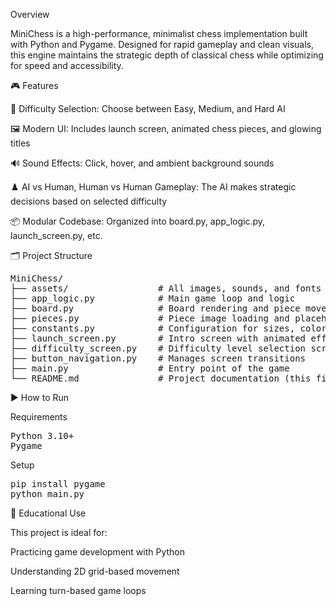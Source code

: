 Overview

MiniChess is a high-performance, minimalist chess implementation built with Python and Pygame. Designed for rapid gameplay and clean visuals, this engine maintains the strategic depth of classical chess while optimizing for speed and accessibility.


🎮 Features


🧠 Difficulty Selection: Choose between Easy, Medium, and Hard AI

🖼️ Modern UI: Includes launch screen, animated chess pieces, and glowing titles

🔊 Sound Effects: Click, hover, and ambient background sounds

♟️ AI vs Human, Human vs Human Gameplay: The AI makes strategic decisions based on selected difficulty

📦 Modular Codebase: Organized into board.py, app_logic.py, launch_screen.py, etc.


🗂️ Project Structure
<pre>
MiniChess/
├── assets/                 # All images, sounds, and fonts
├── app_logic.py            # Main game loop and logic
├── board.py                # Board rendering and piece movement
├── pieces.py               # Piece image loading and placeholder rendering
├── constants.py            # Configuration for sizes, colors, FPS
├── launch_screen.py        # Intro screen with animated effects
├── difficulty_screen.py    # Difficulty level selection screen
├── button_navigation.py    # Manages screen transitions
├── main.py                 # Entry point of the game
└── README.md               # Project documentation (this file)
</pre>



▶️ How to Run


Requirements<br/>
<pre>
Python 3.10+
Pygame 
</pre>

Setup
<pre>
pip install pygame
python main.py  
</pre>




🧠 Educational Use

This project is ideal for:

Practicing game development with Python

Understanding 2D grid-based movement

Learning turn-based game loops
